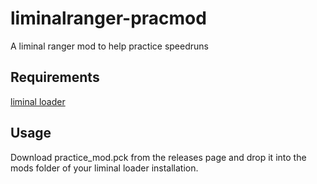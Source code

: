 # liminalranger-pracmod
A liminal ranger mod to help practice speedruns

## Requirements
[liminal loader](https://github.com/samjones246/liminal-loader/releases)

## Usage
Download practice_mod.pck from the releases page and drop it into the mods folder of your liminal loader installation.
